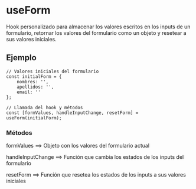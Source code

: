 # useForm

Hook personalizado para almacenar los valores escritos en los inputs de un formulario, retornar los valores del formulario como un objeto y resetear a sus valores iniciales.

## Ejemplo

```
// Valores iniciales del formulario
const initialForm = {
    nombres: '',
    apellidos: '',
    email: ''
};

// Llamada del hook y métodos
const [formValues, handleInputChange, resetForm] = useForm(initialForm);

```
### Métodos
formValues  ==>  Objeto con los valores del formulario actual

handleInputChange ==>  Función que cambia los estados de los inputs del formulario

resetForm ==>  Función que resetea los estados de los inputs a sus valores iniciales
